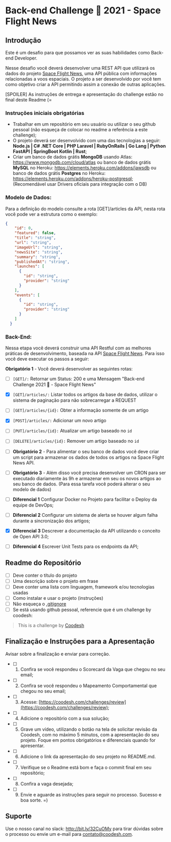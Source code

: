 # Back-end Challenge 🏅 2021 - Space Flight News

## Introdução

Este é um desafio para que possamos ver as suas habilidades como Back-end Developer.

Nesse desafio você deverá desenvolver uma REST API que utilizará os dados do projeto [Space Flight News](https://api.spaceflightnewsapi.net/v3/documentation), uma API pública com informações relacionadas a voos espaciais. O projeto a ser desenvolvido por você tem como objetivo criar a API permitindo assim a conexão de outras aplicações.

[SPOILER] As instruções de entrega e apresentação do challenge estão no final deste Readme (=

### Instruções iniciais obrigatórias

- Trabalhar em um repositório em seu usuário ou utilizar o seu github pessoal (não esqueça de colocar no readme a referência a este challenge);
- O projeto deverá ser desenvolvido com uma das tecnologias a seguir: **Node.js | C# .NET Core | PHP Laravel | RubyOnRails | Go Lang | Python FastAPI | SpringBoot Kotlin | Rust**;
- Criar um banco de dados grátis **MongoDB** usando Atlas: https://www.mongodb.com/cloud/atlas ou banco de dados grátis **MySQL** no Heroku: https://elements.heroku.com/addons/jawsdb ou banco de dados grátis **Postgres** no Heroku: https://elements.heroku.com/addons/heroku-postgresql; (Recomendável usar Drivers oficiais para integração com o DB)

### Modelo de Dados:

Para a definição do modelo consulte a rota [GET]/articles da API, nesta rota você pode ver a estrutura como o exemplo:

```json
{
    "id": 0,
    "featured": false,
    "title": "string",
    "url": "string",
    "imageUrl": "string",
    "newsSite": "string",
    "summary": "string",
    "publishedAt": "string",
    "launches": [
      {
        "id": "string",
        "provider": "string"
      }
    ],
    "events": [
      {
        "id": "string",
        "provider": "string"
      }
    ]
  }
```

### Back-End:

Nessa etapa você deverá construir uma API Restful com as melhores práticas de desenvolvimento, baseada na API [Space Flight News](https://api.spaceflightnewsapi.net/v3/documentation). Para isso você deve executar os passos a seguir:

**Obrigatório 1** - Você deverá desenvolver as seguintes rotas:

- [ ] `[GET]/:` Retornar um Status: 200 e uma Mensagem "Back-end Challenge 2021 🏅 - Space Flight News"
- [x] `[GET]/articles/:`   Listar todos os artigos da base de dados, utilizar o sistema de paginação para não sobrecarregar a REQUEST
- [ ] `[GET]/articles/{id}:` Obter a informação somente de um artigo
- [x] `[POST]/articles/:` Adicionar um novo artigo
- [ ] `[PUT]/articles/{id}:` Atualizar um artigo baseado no `id`
- [ ] `[DELETE]/articles/{id}:` Remover um artigo baseado no `id`

- [ ] **Obrigatório 2** - Para alimentar o seu banco de dados você deve criar um script para armazenar os dados de todos os artigos na Space Flight News API.

- [ ] **Obrigatório 3** - Além disso você precisa desenvolver um CRON para ser executado diariamente às 9h e armazenar em seu os novos artigos ao seu banco de dados. (Para essa tarefa você poderá alterar o seu modelo de dados)

- [ ] **Diferencial 1** Configurar Docker no Projeto para facilitar o Deploy da equipe de DevOps;

- [ ] **Diferencial 2** Configurar um sistema de alerta se houver algum falha durante a sincronização dos artigos;

- [x] **Diferencial 3** Descrever a documentação da API utilizando o conceito de Open API 3.0;

- [ ] **Diferencial 4** Escrever Unit Tests para os endpoints da API;

## Readme do Repositório

- [ ] Deve conter o título do projeto
- [ ] Uma descrição sobre o projeto em frase
- [ ] Deve conter uma lista com linguagem, framework e/ou tecnologias usadas
- [ ] Como instalar e usar o projeto (instruções)
- [ ] Não esqueça o [.gitignore](https://www.toptal.com/developers/gitignore)
- [ ] Se está usando github pessoal, referencie que é um challenge by coodesh:

>  This is a challenge by [Coodesh](https://coodesh.com/)

## Finalização e Instruções para a Apresentação

Avisar sobre a finalização e enviar para correção.

- [ ] 1. Confira se você respondeu o Scorecard da Vaga que chegou no seu email;
- [ ] 2. Confira se você respondeu o Mapeamento Comportamental que chegou no seu email;
- [ ] 3. Acesse: [https://coodesh.com/challenges/review](https://coodesh.com/challenges/review);
- [ ] 4. Adicione o repositório com a sua solução;
- [ ] 5. Grave um vídeo, utilizando o botão na tela de solicitar revisão da Coodesh, com no máximo 5 minutos, com a apresentação do seu projeto. Foque em pontos obrigatórios e diferenciais quando for apresentar.
- [ ] 6. Adicione o link da apresentação do seu projeto no README.md.
- [ ] 7. Verifique se o Readme está bom e faça o commit final em seu repositório;
- [ ] 8. Confira a vaga desejada;
- [ ] 9. Envie e aguarde as instruções para seguir no processo. Sucesso e boa sorte. =)

## Suporte

Use o nosso canal no slack: http://bit.ly/32CuOMy para tirar dúvidas sobre o processo ou envie um e-mail para contato@coodesh.com.



